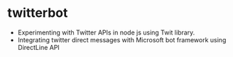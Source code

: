 # twitterbot
- Experimenting with Twitter APIs in node js using Twit library.
- Integrating twitter direct messages with Microsoft bot framework using DirectLine API

